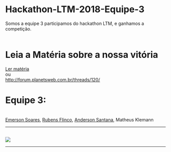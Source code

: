 # Hackathon-LTM-2018-Equipe-3

Somos a equipe 3 participamos do hackathon LTM, e ganhamos a competição.
<br/><br/>

# Leia a Matéria sobre a nossa vitória
<a href="http://forum.planetsweb.com.br/threads/120/">Ler matéria</a>
<br>ou<br>
<a href="http://forum.planetsweb.com.br/threads/120/">http://forum.planetsweb.com.br/threads/120/</a>

# Equipe 3:
<br/>
<a href="https://github.com/emersonsoares">Emerson Soares</a>, <a href="https://github.com/JotinhaBR">Rubens Flinco</a>, <a href="https://github.com/JotinhaBR">Anderson Santana</a>, Matheus Klemann


<br/>
<hr>
<br/>
<img src="https://i.imgur.com/aiU2689.jpg">
<br/>
<hr>
<br/>
